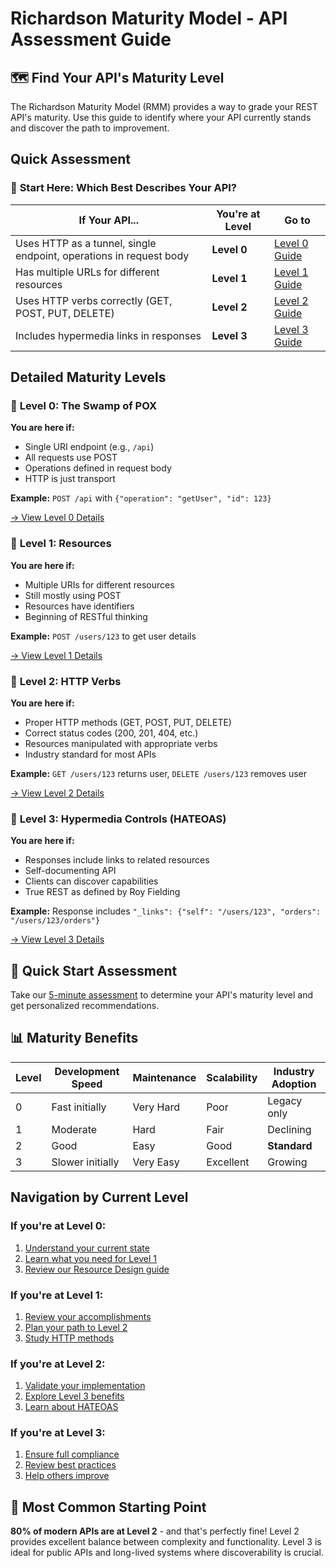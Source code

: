 # Richardson Maturity Model - API Assessment Guide

## 🗺️ Find Your API's Maturity Level

The Richardson Maturity Model (RMM) provides a way to grade your REST API's maturity. Use this guide to identify where your API currently stands and discover the path to improvement.

## Quick Assessment

### 🎯 **Start Here: Which Best Describes Your API?**

| If Your API... | You're at Level | Go to |
|----------------|-----------------|-------|
| Uses HTTP as a tunnel, single endpoint, operations in request body | **Level 0** | [Level 0 Guide](level-0/) |
| Has multiple URLs for different resources | **Level 1** | [Level 1 Guide](level-1/) |
| Uses HTTP verbs correctly (GET, POST, PUT, DELETE) | **Level 2** | [Level 2 Guide](level-2/) |
| Includes hypermedia links in responses | **Level 3** | [Level 3 Guide](level-3/) |

## Detailed Maturity Levels

### 📍 **Level 0: The Swamp of POX**
**You are here if:**
- Single URI endpoint (e.g., `/api`)
- All requests use POST
- Operations defined in request body
- HTTP is just transport

**Example:** `POST /api` with `{"operation": "getUser", "id": 123}`

[→ View Level 0 Details](level-0/)

### 📍 **Level 1: Resources**
**You are here if:**
- Multiple URIs for different resources
- Still mostly using POST
- Resources have identifiers
- Beginning of RESTful thinking

**Example:** `POST /users/123` to get user details

[→ View Level 1 Details](level-1/)

### 📍 **Level 2: HTTP Verbs**
**You are here if:**
- Proper HTTP methods (GET, POST, PUT, DELETE)
- Correct status codes (200, 201, 404, etc.)
- Resources manipulated with appropriate verbs
- Industry standard for most APIs

**Example:** `GET /users/123` returns user, `DELETE /users/123` removes user

[→ View Level 2 Details](level-2/)

### 📍 **Level 3: Hypermedia Controls (HATEOAS)**
**You are here if:**
- Responses include links to related resources
- Self-documenting API
- Clients can discover capabilities
- True REST as defined by Roy Fielding

**Example:** Response includes `"_links": {"self": "/users/123", "orders": "/users/123/orders"}`

[→ View Level 3 Details](level-3/)

## 🚀 Quick Start Assessment

Take our [5-minute assessment](assessment-guide.md) to determine your API's maturity level and get personalized recommendations.

## 📊 Maturity Benefits

| Level | Development Speed | Maintenance | Scalability | Industry Adoption |
|-------|------------------|-------------|-------------|-------------------|
| 0 | Fast initially | Very Hard | Poor | Legacy only |
| 1 | Moderate | Hard | Fair | Declining |
| 2 | Good | Easy | Good | **Standard** |
| 3 | Slower initially | Very Easy | Excellent | Growing |

## Navigation by Current Level

### If you're at Level 0:
1. [Understand your current state](level-0/)
2. [Learn what you need for Level 1](level-0/next-steps.md)
3. [Review our Resource Design guide](../foundations/Resource-Naming-and-URL-Structure.md)

### If you're at Level 1:
1. [Review your accomplishments](level-1/)
2. [Plan your path to Level 2](level-1/next-steps.md)
3. [Study HTTP methods](../request-response/)

### If you're at Level 2:
1. [Validate your implementation](level-2/)
2. [Explore Level 3 benefits](level-2/next-steps.md)
3. [Learn about HATEOAS](../advanced-patterns/)

### If you're at Level 3:
1. [Ensure full compliance](level-3/)
2. [Review best practices](level-3/best-practices.md)
3. [Help others improve](level-3/case-studies.md)

## 🎯 Most Common Starting Point

**80% of modern APIs are at Level 2** - and that's perfectly fine! Level 2 provides excellent balance between complexity and functionality. Level 3 is ideal for public APIs and long-lived systems where discoverability is crucial.